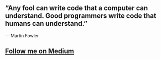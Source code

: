 ## “Any fool can write code that a computer can understand. Good programmers write code that humans can understand.”
― Martin Fowler


## [Follow me on Medium](https://medium.com/@osman.sokuoglu)

<!--
**asetil/asetil** is a ✨ _special_ ✨ repository because its `README.md` (this file) appears on your GitHub profile.

Here are some ideas to get you started:

- 🔭 I’m currently working on ...
- 🌱 I’m currently learning ...
- 👯 I’m looking to collaborate on ...
- 🤔 I’m looking for help with ...
- 💬 Ask me about ...
- 📫 How to reach me: ...
- 😄 Pronouns: ...
- ⚡ Fun fact: ...
-->

